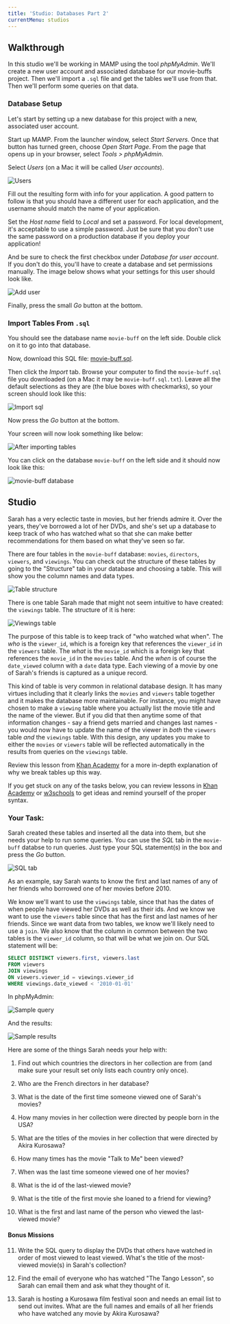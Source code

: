 ```yaml
---
title: 'Studio: Databases Part 2'
currentMenu: studios
---
```


## Walkthrough

In this studio we'll be working in MAMP using the tool *phpMyAdmin*. We'll create a new user account and associated database for our movie-buffs project. Then we'll import a `.sql` file and get the tables we'll use from that. Then we'll perform some queries on that data.

### Database Setup

Let's start by setting up a new database for this project with a new, associated user account.

Start up MAMP. From the launcher window, select *Start Servers*. Once that button has turned green, choose *Open Start Page*. From the page that opens up in your browser, select *Tools > phpMyAdmin*.

Select *Users* (on a Mac it will be called *User accounts*).

![Users](images/mamp-user.png)

Fill out the resulting form with info for your application. A good pattern to follow is that you should have a different user for each application, and the username should match the name of your application.

Set the *Host name* field to *Local* and set a password. For local development, it's acceptable to use a simple password. Just be sure that you don't use the same password on a production database if you deploy your application!

And be sure to check the first checkbox under *Database for user account*. If you don't do this, you'll have to create a database and set permissions manually. The image below shows what your settings for this user should look like.

![Add user](images/mamp-user-add.png)

Finally, press the small *Go* button at the bottom.

### Import Tables From `.sql`

You should see the database name `movie-buff` on the left side. Double click on it to go into that database.

Now, download this SQL file: [movie-buff.sql](https://www.dropbox.com/s/7qc2gnpdtz9uivq/movie-buff.sql?dl=1).

Then click the *Import* tab. Browse your computer to find the `movie-buff.sql` file you downloaded (on a Mac it may be `movie-buff.sql.txt`). Leave all the default selections as they are (the blue boxes with checkmarks), so your screen should look like this:

![Import sql](images/import.png)

Now press the *Go* button at the bottom.

Your screen will now look something like below:

![After importing tables](images/after-import.png)

You can click on the database `movie-buff` on the left side and it should now look like this:

![movie-buff database](images/movie-buff-db.png)

## Studio

Sarah has a very eclectic taste in movies, but her friends admire it. Over the years, they've borrowed a lot of her DVDs, and she's set up a database to keep track of who has watched what so that she can make better recommendations for them based on what they've seen so far.

There are four tables in the `movie-buff` database: `movies`, `directors`, `viewers`, and `viewings`. You can check out the structure of these tables by going to the "Structure" tab in your database and choosing a table. This will show you the column names and data types.

![Table structure](images/structure.png)

There is one table Sarah made that might not seem intuitive to have created: the `viewings` table. The structure of it is here:

![Viewings table](images/viewings.png)

The purpose of this table is to keep track of "who watched what when". The *who* is the `viewer_id`, which is a foreign key that references the `viewer_id` in the `viewers` table. The *what* is the `movie_id` which is a foreign key that references the `movie_id` in the `movies` table. And the *when* is of course the `date_viewed` column with a `date` data type. Each viewing of a movie by one of Sarah's friends is captured as a unique record.

This kind of table is very common in relational database design. It has many virtues including that it clearly links the `movies` and `viewers` table together and it makes the database more maintainable. For instance, you might have chosen to make a `viewing` table where you actually list the movie title and the name of the viewer. But if you did that then anytime some of that information changes - say a friend gets married and changes last names - you would now have to update the name of the viewer in *both* the `viewers` table *and* the `viewings` table. With this design, any updates you make to either the `movies` or `viewers` table will be reflected automatically in the results from queries on the `viewings` table.

Review this lesson from [Khan Academy](https://www.khanacademy.org/computing/computer-programming/sql/relational-queries-in-sql/a/splitting-data-into-related-tables) for a more in-depth explanation of why we break tables up this way.

If you get stuck on any of the tasks below, you can review lessons in [Khan Academy](https://www.khanacademy.org/computing/computer-programming/sql) or [w3schools](https://www.w3schools.com/sql/default.asp) to get ideas and remind yourself of the proper syntax.

### Your Task:

Sarah created these tables and inserted all the data into them, but she needs your help to run some queries. You can use the *SQL* tab in the `movie-buff` databse to run queries. Just type your SQL statement(s) in the box and press the *Go* button.

![SQL tab](images/sql.png)

As an example, say Sarah wants to know the first and last names of any of her friends who borrowed one of her movies before 2010.

We know we'll want to use the `viewings` table, since that has the dates of when people have viewed her DVDs as well as their ids. And we know we want to use the `viewers` table since that has the first and last names of her friends. Since we want data from two tables, we know we'll likely need to use a `join`. We also know that the column in common between the two tables is the `viewer_id` column, so that will be what we join on. Our SQL statement will be:

```sql
SELECT DISTINCT viewers.first, viewers.last
FROM viewers
JOIN viewings
ON viewers.viewer_id = viewings.viewer_id
WHERE viewings.date_viewed < '2010-01-01'
```

In phpMyAdmin:

![Sample query](images/sample-query.png)

And the results:

![Sample results](images/sample-results.png)

Here are some of the things Sarah needs your help with:

1. Find out which countries the directors in her collection are from (and make sure your result set only lists each country only once).

2. Who are the French directors in her database?

3. What is the date of the first time someone viewed one of Sarah's movies?

4. How many movies in her collection were directed by people born in the USA?

5. What are the titles of the movies in her collection that were directed by Akira Kurosawa?

6. How many times has the movie "Talk to Me" been viewed?

7. When was the last time someone viewed one of her movies?

8. What is the id of the last-viewed movie?

9. What is the title of the first movie she loaned to a friend for viewing?

10. What is the first and last name of the person who viewed the last-viewed movie?


#### Bonus Missions

11. Write the SQL query to display the DVDs that others have watched in order of most viewed to least viewed. What's the title of the most-viewed movie(s) in Sarah's collection?

12. Find the email of everyone who has watched "The Tango Lesson", so Sarah can email them and ask what they thought of it.

13. Sarah is hosting a Kurosawa film festival soon and needs an email list to send out invites. What are the full names and emails of all her friends who have watched any movie by Akira Kurosawa?
